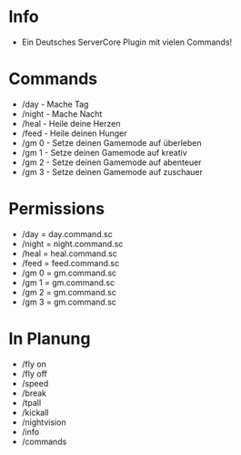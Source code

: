 # Info
- Ein Deutsches ServerCore Plugin mit vielen Commands!

# Commands
- /day -    Mache Tag
- /night -  Mache Nacht
- /heal -   Heile deine Herzen
- /feed -   Heile deinen Hunger
- /gm 0 -   Setze deinen Gamemode auf überleben
- /gm 1 - Setze deinen Gamemode auf kreativ
- /gm 2 - Setze deinen Gamemode auf abenteuer
- /gm 3 - Setze deinen Gamemode auf zuschauer

# Permissions
- /day      =    day.command.sc
- /night    =    night.command.sc
- /heal     =    heal.command.sc
- /feed     =    feed.command.sc
- /gm 0     =    gm.command.sc
- /gm 1     =    gm.command.sc
- /gm 2     =    gm.command.sc
- /gm 3     =    gm.command.sc

# In Planung
- /fly on
- /fly off
- /speed
- /break
- /tpall
- /kickall
- /nightvision
- /info
- /commands
